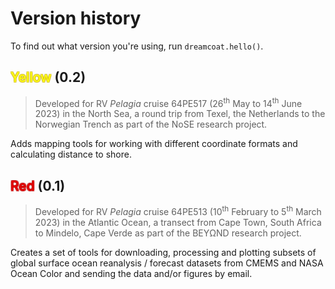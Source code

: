 # Version history

To find out what version you're using, run `dreamcoat.hello()`.

## <span style='color:#ffff14; font-weight: 500; text-shadow: -1px 1px 0 #ceb301aa, 1px 1px 0 #ceb301aa, 1px -1px 0 #ceb301aa, -1px -1px 0 #ceb301aa;'>Yellow</span> (0.2)

> Developed for RV *Pelagia* cruise 64PE517 (26<sup>th</sup> May to 14<sup>th</sup> June 2023) in the North Sea, a round trip from Texel, the Netherlands to the Norwegian Trench as part of the NoSE research project.

Adds mapping tools for working with different coordinate formats and calculating distance to shore.

## <span style='color:#e50000; font-weight: 500; text-shadow: -1px 1px 0 #bb0000aa, 1px 1px 0 #bb0000aa, 1px -1px 0 #bb0000aa, -1px -1px 0 #bb0000aa;'>Red</span> (0.1)

> Developed for RV *Pelagia* cruise 64PE513 (10<sup>th</sup> February to 5<sup>th</sup> March 2023) in the Atlantic Ocean, a transect from Cape Town, South Africa to Mindelo, Cape Verde as part of the BEYΩND research project.

Creates a set of tools for downloading, processing and plotting subsets of global surface ocean reanalysis / forecast datasets from CMEMS and NASA Ocean Color and sending the data and/or figures by email.
